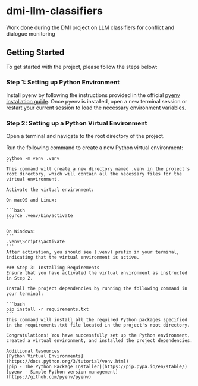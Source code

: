 # dmi-llm-classifiers
Work done during the DMI project on LLM classifiers for conflict and dialogue monitoring 

## Getting Started
To get started with the project, please follow the steps below:

### Step 1: Setting up Python Environment
Install pyenv by following the instructions provided in the official [pyenv installation
guide](https://github.com/pyenv/pyenv#installation).
Once pyenv is installed, open a new terminal session or restart your current session to load the necessary environment variables.

### Step 2: Setting up a Python Virtual Environment
Open a terminal and navigate to the root directory of the project.

Run the following command to create a new Python virtual environment:

````
python -m venv .venv
```
This command will create a new directory named .venv in the project's root directory, which will contain all the necessary files for the virtual environment.

Activate the virtual environment:

On macOS and Linux:

```bash
source .venv/bin/activate
```

On Windows:
```
.venv\Scripts\activate
```
After activation, you should see (.venv) prefix in your terminal, indicating that the virtual environment is active.

### Step 3: Installing Requirements
Ensure that you have activated the virtual environment as instructed in Step 2.

Install the project dependencies by running the following command in your terminal:

```bash
pip install -r requirements.txt
```
This command will install all the required Python packages specified in the requirements.txt file located in the project's root directory.

Congratulations! You have successfully set up the Python environment, created a virtual environment, and installed the project dependencies.

Additional Resources
[Python Virtual Environments](https://docs.python.org/3/tutorial/venv.html)
[pip - The Python Package Installer](https://pip.pypa.io/en/stable/)
[pyenv - Simple Python version management](https://github.com/pyenv/pyenv)
